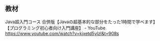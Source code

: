 ## 教材

Java超入門コース 合併版【Javaの超基本的な部分をたった1時間で学べます】【プログラミング初心者向け入門講座】 - YouTube
https://www.youtube.com/watch?v=kjxetd5ylzI&t=908s
